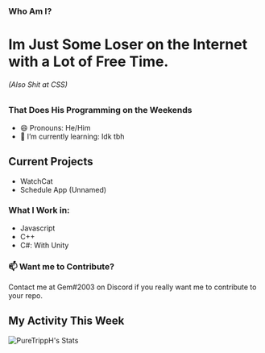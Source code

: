 ### Who Am I?
# Im Just Some Loser on the Internet with a Lot of Free Time.
###### (Also Shit at CSS)
### That Does His Programming on the Weekends
- 😄 Pronouns: He/Him
- 🌱 I’m currently learning: Idk tbh

## Current Projects
- WatchCat
- Schedule App (Unnamed) 

### What I Work in:
- Javascript
- C++ 
- C#: With Unity

### 📫 Want me to Contribute?
Contact me at Gem#2003 on Discord if you really want me to contribute to your repo.

## My Activity This Week

![PureTrippH's Stats](https://github-readme-stats.vercel.app/api/wakatime?username=@Gem)

<!--
**PureTrippH/PureTrippH** is a ✨ _special_ ✨ repository because its `README.md` (this file) appears on your GitHub profile.

Here are some ideas to get you started:



- 👯 I’m looking to collaborate on ...
- 🤔 I’m looking for help with ...
- 💬 Ask me about ...
- 📫 How to reach me: ...
 ...
- ⚡ Fun fact: ...
-->
